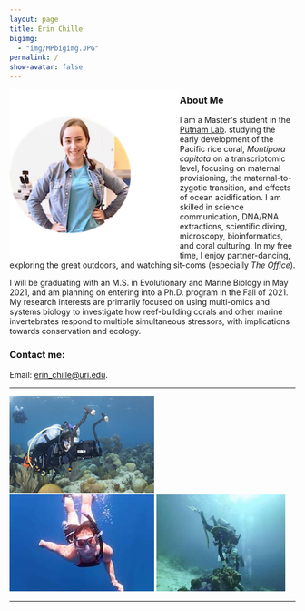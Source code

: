 ```yaml
---
layout: page  
title: Erin Chille  
bigimg:
  - "img/MPbigimg.JPG"
permalink: /  
show-avatar: false 
---
```


<img style="float: left;" src="https://raw.githubusercontent.com/echille/echille.github.io/master/img/IMG-2540.png">

### About Me

I am a Master's student in the [Putnam Lab](https://putnamlab.com). studying the early development of the Pacific rice coral, *Montipora capitata* on a transcriptomic level, focusing on maternal provisioning, the maternal-to-zygotic transition, and effects of ocean acidification. I am skilled in science communication, DNA/RNA extractions, scientific diving, microscopy, bioinformatics, and coral culturing. In my free time, I enjoy partner-dancing, exploring the great outdoors, and watching sit-coms (especially *The Office*).

I will be graduating with an M.S. in Evolutionary and Marine Biology in May 2021, and am planning on entering into a Ph.D. program in the Fall of 2021. My research interests are primarily focused on using multi-omics and systems biology to investigate how reef-building corals and other marine invertebrates respond to multiple simultaneous stressors, with implications towards conservation and ecology.

### Contact me:

Email: [erin_chille@uri.edu](mailto:erin_chille@uri.edu). 


---

![pic1](https://raw.githubusercontent.com/echille/echille.github.io/master/img/Erin%20shooting.jpg)
![pic2](https://raw.githubusercontent.com/echille/echille.github.io/master/img/IMG_3290.JPG)
![pic3](https://raw.githubusercontent.com/echille/echille.github.io/master/img/Erin.jpg)

---

